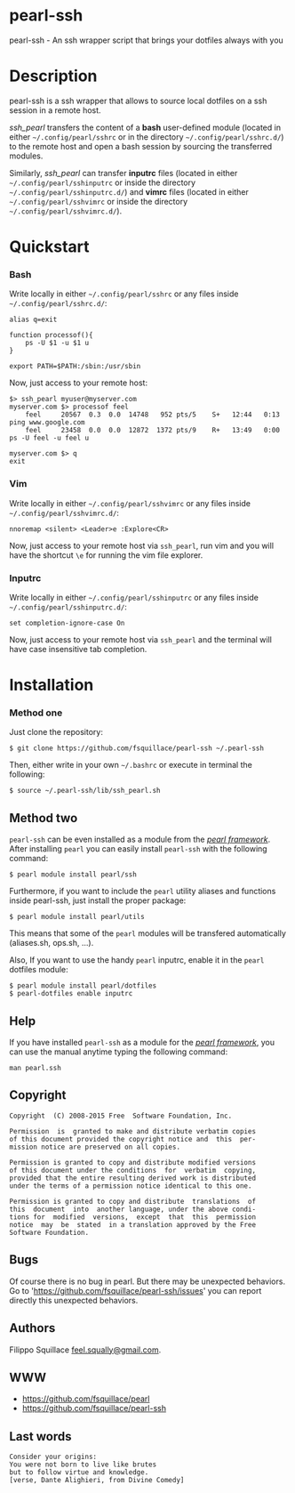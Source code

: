 pearl-ssh
=========
pearl-ssh - An ssh wrapper script that brings your dotfiles always with you

Description
===========
pearl-ssh is a ssh wrapper that allows to source local dotfiles
on a ssh session in a remote host.

*ssh_pearl* transfers the content of a **bash** user-defined module
(located in either `~/.config/pearl/sshrc` or in the directory `~/.config/pearl/sshrc.d/`)
to the remote host and open a bash session by sourcing the transferred modules.

Similarly, *ssh_pearl* can transfer **inputrc** files (located
in either `~/.config/pearl/sshinputrc` or
inside the directory `~/.config/pearl/sshinputrc.d/`)
and **vimrc** files (located in either `~/.config/pearl/sshvimrc` or inside
the directory `~/.config/pearl/sshvimrc.d/`).


Quickstart
==========

### Bash ###
Write locally in either `~/.config/pearl/sshrc` or any files inside `~/.config/pearl/sshrc.d/`:

    alias q=exit

    function processof(){
        ps -U $1 -u $1 u
    }

    export PATH=$PATH:/sbin:/usr/sbin


Now, just access to your remote host:

    $> ssh_pearl myuser@myserver.com
    myserver.com $> processof feel
        feel     20567  0.3  0.0  14748   952 pts/5    S+   12:44   0:13 ping www.google.com
        feel     23458  0.0  0.0  12872  1372 pts/9    R+   13:49   0:00 ps -U feel -u feel u

    myserver.com $> q
    exit

### Vim ###
Write locally in either `~/.config/pearl/sshvimrc` or any files inside `~/.config/pearl/sshvimrc.d/`:

    nnoremap <silent> <Leader>e :Explore<CR>

Now, just access to your remote host via `ssh_pearl`, run vim and you will have the shortcut `\e` for running the vim file explorer.

### Inputrc ###
Write locally in either `~/.config/pearl/sshinputrc` or any files inside `~/.config/pearl/sshinputrc.d/`:

    set completion-ignore-case On

Now, just access to your remote host via `ssh_pearl` and the terminal will have case insensitive tab completion.


Installation
============

### Method one ###
Just clone the repository:

    $ git clone https://github.com/fsquillace/pearl-ssh ~/.pearl-ssh

Then, either write in your own `~/.bashrc` or execute in terminal the following:

    $ source ~/.pearl-ssh/lib/ssh_pearl.sh

## Method two ##
`pearl-ssh` can be even installed as a module from the [*pearl framework*](https://github.com/fsquillace/pearl).
After installing `pearl` you can easily install `pearl-ssh` with the following command:

    $ pearl module install pearl/ssh

Furthermore, if you want to include the `pearl` utility aliases and functions
inside pearl-ssh, just install the proper package:

    $ pearl module install pearl/utils

This means that some of the `pearl` modules will be transfered automatically
(aliases.sh, ops.sh, ...).

Also, If you want to use the handy `pearl` inputrc, enable it in the `pearl` dotfiles module:

    $ pearl module install pearl/dotfiles
    $ pearl-dotfiles enable inputrc

## Help ##
If you have installed `pearl-ssh` as a module for the [*pearl framework*](https://github.com/fsquillace/pearl), you can use the manual anytime typing the following command:

    man pearl.ssh

## Copyright ##

    Copyright  (C) 2008-2015 Free  Software Foundation, Inc.

    Permission  is  granted to make and distribute verbatim copies
    of this document provided the copyright notice and  this  per‐
    mission notice are preserved on all copies.

    Permission is granted to copy and distribute modified versions
    of this document under the conditions  for  verbatim  copying,
    provided that the entire resulting derived work is distributed
    under the terms of a permission notice identical to this one.

    Permission is granted to copy and distribute  translations  of
    this  document  into  another language, under the above condi‐
    tions for  modified  versions,  except  that  this  permission
    notice  may  be  stated  in a translation approved by the Free
    Software Foundation.

## Bugs ##
Of course there is no bug in pearl. But there may be unexpected behaviors.
Go to 'https://github.com/fsquillace/pearl-ssh/issues' you can report directly
this unexpected behaviors.

## Authors ##
Filippo Squillace <feel.squally@gmail.com>.

## WWW ##

- https://github.com/fsquillace/pearl
- https://github.com/fsquillace/pearl-ssh

## Last words ##

    Consider your origins:
    You were not born to live like brutes
    but to follow virtue and knowledge.
    [verse, Dante Alighieri, from Divine Comedy]

